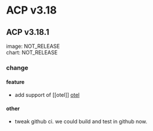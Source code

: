 # ACP v3.18
## ACP v3.18.1
image: NOT_RELEASE  
chart: NOT_RELEASE  
### change
#### feature
* add support of [[otel]] [otel](https://github.com/alauda/alb/commit/16ee00dd009cda1bd5fb48ad803b48fe5427d2b6)
#### other
* tweak github ci. we could build and test in github now.
